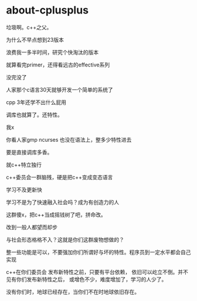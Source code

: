 # about-cplusplus

垃圾啊。c++之父。

为什么不早点想到23版本

浪费我一多半时间，研究个快淘汰的版本

就算看完primer，还得看远古的effective系列

没完没了

人家那个c语言30天就够开发一个简单的系统了

cpp 3年还学不出什么屁用

调库也就算了。还特性。

我x

你看人家gmp ncurses 也没在语法上，整多少特性进去

要是直接调库多香。

就c++特立独行

c++委员会一群脑残，硬是把c++变成变态语言

学习不及更新快

学习不是为了快速融入社会吗？成为有创造力的人

这群傻x，把c++当成摇钱树了吧，拼命改。

改到一般人都望而却步

与社会形态格格不入？这就是你们这群废物想做的？

整一些功能是可以，不要强加你们所谓好与坏的特性。程序员到一定水平都会自己实现




c++在你们委员会 发布新特性之前，只要有平台依赖，
依旧可以屹立不倒。并不见有你们发布新特性之后，
或增色不少，难度增加了，学习的人少了。

没有你们时，地球已经存在，当你们不在时地球依旧存在。




